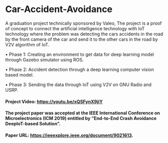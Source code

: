 # Car-Accident-Avoidance
 A graduation project technically sponsored by Valeo, The project is a proof of concept to connect the artificial intelligence technology with IoT technology where the problem was detecting the cars accidents in the road by the front camera of the car and send it to the other cars in the road by V2V algorithm of IoT.
 
• Phase 1: Creating an environment to get data for deep learning model through Gazebo simulator using ROS.

• Phase 2: Accident detection through a deep learning computer vision based model.

• Phase 3: Sending the data through IoT using V2V on GNU Radio and USRP.

#### Project Video: https://youtu.be/xQSFynX9jiY
#### The project paper was accepted at the IEEE International Conference on Microelectronics (ICM 2019) entitled by “End-to-End Crash Avoidance DeepIoT-based Solution”.
#### Paper URL: https://ieeexplore.ieee.org/document/9021613.
